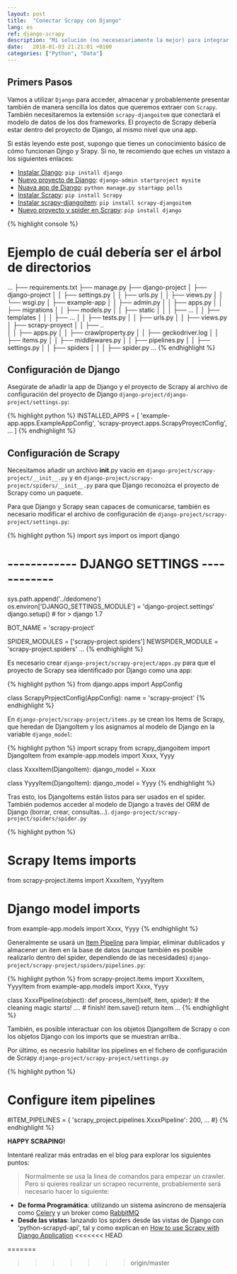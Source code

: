 ```yaml
---
layout: post
title:  "Conectar Scrapy con Django"
lang: es
ref: django-scrapy
description: "Mi solución (no necesesariamente la mejor) para integrar Django con Scrapy ."
date:   2018-01-03 21:21:01 +0100
categories: ["Python", "Data"]
---
```

## Primers Pasos

Vamos a utilizar `Django` para acceder, almacenar y probablemente presentar también de manera sencilla los datos que queremos extraer con `Scrapy`.
También necesitaremos la extensión `scrapy-djangoitem` que conectará el modelo de datos de los dos frameworks.
El proyecto de Scrapy debería estar dentro del proyecto de Django, al mismo nivel que una app.

Si estás leyendo este post, supongo que tienes un conocimiento básico de cómo funcionan Djngo y Srapy.
Si no, te recomiendo que eches un vistazo a los siguientes enlaces:

* [Instalar Django](https://docs.djangoproject.com/en/2.0/intro/install/): `pip install django`
* [Nuevo proyecto de Django](https://docs.djangoproject.com/en/2.0/intro/tutorial01/): `django-admin startproject mysite`
* [Nuava app de Django](https://docs.djangoproject.com/en/2.0/intro/tutorial01/): `python manage.py startapp polls`
* [Instalar Scrapy](https://doc.scrapy.org/en/latest/intro/install.html): `pip install Scrapy`
* [Instalar scrapy-djangoitem](https://github.com/scrapy-plugins/scrapy-djangoitem): `pip install scrapy-djangoitem`
* [Nuevo proyecto y spider en Scrapy](https://doc.scrapy.org/en/latest/intro/tutorial.html): `pip install django`

{% highlight console %}
# Ejemplo de cuál debería ser el árbol de directorios
...
├── requirements.txt
├── manage.py
├── django-project
│   ├── django-project
│   │   ├── settings.py
│   │   ├── urls.py
│   │   ├── views.py
│   │   └── wsgi.py
│   ├── example-app
│   │   ├── admin.py
│   │   ├── apps.py
│   │   ├── migrations
│   │   ├── models.py
│   │   ├── static
│   │   │   ├── ...
│   │   ├── templates
│   │   │   ├── ...
│   │   ├── tests.py
│   │   ├── urls.py
│   │   ├── views.py
│   ├── scrapy-proyect
│   │   ├── ..  
│   │   ├── apps.py
│   │   ├── crawlproperty.py
│   │   ├── geckodriver.log
│   │   ├── items.py
│   │   ├── middlewares.py
│   │   ├── pipelines.py
│   │   ├── settings.py
│   │   ├── spiders
│   │   │   ├── spider.py
...
{% endhighlight %}

## Configuración de Django 

Asegúrate de añadir la app de Django y el proyecto de Scrapy al archivo de configuración del proyecto de Django `django-project/django-project/settings.py`:

{% highlight python %}
INSTALLED_APPS = [
    'example-app.apps.ExampleAppConfig',
    'scrapy-proyect.apps.ScrapyProyectConfig',
    ...
]
{% endhighlight %}

## Configuración de Scrapy

Necesitamos añadir un archivo __init__.py vacio en `django-project/scrapy-project/__init__.py` y en `django-project/scrapy-project/spiders/__init__.py` para que Django reconozca el proyecto de Scrapy como un paquete.

Para que Django y Scrapy sean capaces de comunicarse, también es necesario modificar el archivo de configuración de `django-project/scrapy-project/settings.py`:

{% highlight python %}
import sys
import os
import django
# ------------ DJANGO SETTINGS ------------
sys.path.append('../dedomeno')
os.environ['DJANGO_SETTINGS_MODULE'] = 'django-project.settings'
django.setup()  # for > django 1.7

BOT_NAME = 'scrapy-project'

SPIDER_MODULES = ['scrapy-project.spiders']
NEWSPIDER_MODULE = 'scrapy-project.spiders'
...
{% endhighlight %}

Es necesario crear `django-project/scrapy-project/apps.py` para que el proyecto de Scrapy sea identificado por Django como una app:

{% highlight python %}
from django.apps import AppConfig

class ScrapyPrpjectConfig(AppConfig):
    name = 'scrapy-project'
{% endhighlight %}

En `django-project/scrapy-project/items.py` se crean los Items de Scrapy, que heredan de DjangoItem y los asignamos al modelo de Django en la variable `django_model`:

{% highlight python %}
import scrapy
from scrapy_djangoitem import DjangoItem
from example-app.models import Xxxx, Yyyy

class XxxxItem(DjangoItem):
    django_model = Xxxx

class YyyyItem(DjangoItem):
    django_model = Yyyy
{% endhighlight %}

Tras esto, los DjangoItems están listos para ser usados en el spider. También podemos acceder al modelo de Django a través del ORM de Django (borrar, crear, consultas...). `django-project/scrapy-project/spiders/spider.py`

{% highlight python %}
# Scrapy Items imports
from scrapy-project.items import XxxxItem, YyyyItem
# Django model imports
from example-app.models import Xxxx, Yyyy
{% endhighlight %}

Generalmente se usará un [Item Pipeline](https://doc.scrapy.org/en/latest/topics/item-pipeline.html) para limpiar, eliminar dublicados y almacener un item en la base de datos (aunque también es posible realizarlo dentro del spider, dependiendo de las necesidades) `django-project/scrapy-project/spiders/pipelines.py`:

{% highlight python %}
from scrapy-project.items import XxxxItem, YyyyItem
from example-app.models import  Xxxx, Yyyy

class XxxxPipeline(object):
    def process_item(self, item, spider):
        # the cleaning magic starts!
        ....
        # finish!
        item.save()
        return item
...
{% endhighlight %}

También, es posible interactuar con los objetos DjangoItem de Scrapy o con los objetos Django con los imports que se muestran arriba..

Por último, es necesrio habilitar los pipelines en el fichero de configuración de Scrapy `django-project/scrapy-project/settings.py` 

{% highlight python %}
# Configure item pipelines
#ITEM_PIPELINES = {
    'scrapy_project.pipelines.XxxxPipeline': 200,
    ...
#}
{% endhighlight %}

**HAPPY SCRAPING!**

Intentaré realizar más entradas en el blog para explorar los siguientes puntos:

>Normalmente se usa la linea de comandos para empezar un crawler. Pero si quieres realizar un scrapeo recurrente, probablemente será necesario hacer lo siguiente:
* **De forma Programática**: utilizando un sistema asíncrono de mensajería como [Celery](http://www.celeryproject.org/) y un broker como [RabbitMQ](https://www.rabbitmq.com/)
* **Desde las vistas**: lanzando los spiders desde las vistas de Django con 'python-scrapyd-api', tal y como explican en [How to use Scrapy with Django Application](https://medium.com/@ali_oguzhan/how-to-use-scrapy-with-django-application-c16fabd0e62e)
<<<<<<< HEAD
 
=======
 
>>>>>>> origin/master

